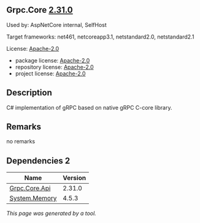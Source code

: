 Grpc.Core [2.31.0](https://www.nuget.org/packages/Grpc.Core/2.31.0)
--------------------

Used by: AspNetCore internal, SelfHost

Target frameworks: net461, netcoreapp3.1, netstandard2.0, netstandard2.1

License: [Apache-2.0](../../../../licenses/apache-2.0) 

- package license: [Apache-2.0](https://licenses.nuget.org/Apache-2.0) 
- repository license: [Apache-2.0](https://github.com/grpc/grpc.git) 
- project license: [Apache-2.0](https://github.com/grpc/grpc) 

Description
-----------
C# implementation of gRPC based on native gRPC C-core library.

Remarks
-----------
no remarks


Dependencies 2
-----------

|Name|Version|
|----------|:----|
|[Grpc.Core.Api](../../../../packages/nuget.org/grpc.core.api/2.31.0)|2.31.0|
|[System.Memory](../../../../packages/nuget.org/system.memory/4.5.3)|4.5.3|

*This page was generated by a tool.*
